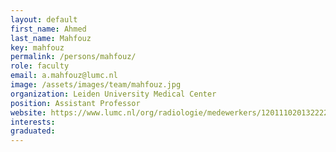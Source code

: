 ```yaml
---
layout: default
first_name: Ahmed
last_name: Mahfouz
key: mahfouz
permalink: /persons/mahfouz/
role: faculty
email: a.mahfouz@lumc.nl
image: /assets/images/team/mahfouz.jpg
organization: Leiden University Medical Center
position: Assistant Professor
website: https://www.lumc.nl/org/radiologie/medewerkers/1201110201322222
interests:
graduated: 
---
```

